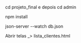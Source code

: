  cd projeto_final e depois cd admin

 npm install 

 json-server --watch db.json

Abrir telas _> lista_clientes.html
